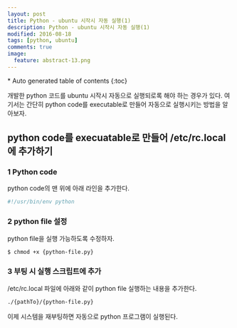 ```yaml
---
layout: post
title: Python - ubuntu 시작시 자동 실행(1) 
description: Python - ubuntu 시작시 자동 실행(1) 
modified: 2016-08-18
tags: [python, ubuntu]
comments: true
image:
  feature: abstract-13.png
---
```


<section id="table-of-contents" class="toc">
<div id="drawer" markdown="1">
*  Auto generated table of contents
{:toc}
</div>
</section><!-- /#table-of-contents -->

개발한 python 코드를 ubuntu 시작시 자동으로 실행되로록 해야 하는 경우가 있다. 
여기서는 간단히 python code를 executable로 만들어 자동으로 실행시키는 방법을 알아보자. 

## python code를 execuatable로 만들어 /etc/rc.local에 추가하기 

### 1 Python code

python code의 맨 위에 아래 라인을 추가한다. 

```bash
#!/usr/bin/env python
```

### 2 python file 설정 

python file을 실행 가능하도록 수정하자. 

```bash
$ chmod +x {python-file.py} 
```

### 3 부팅 시 실행 스크립트에 추가

/etc/rc.local 파일에 아래와 같이 python file 실행하는 내용을 추가한다. 

```bash
./{pathTo}/{python-file.py}
```

이제 시스템을 재부팅하면 자동으로 python 프로그램이 실행된다. 
